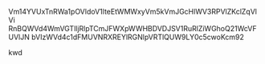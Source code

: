 Vm14YVUxTnRWa1pOVldoV1lteEtWMWxyVm5kVmJGcHlWV3RPVlZKclZqVlVi
RnBQWVd4WmVGTlljRlpTCmJFWXpWWHBDVDJSV1RuRlZiWGhoQ21WcVFUVlJN
bVIzWVd4c1dFMUVNRXREYlRGNlpVRTlQUW9LY0c5cwoKcm92

kwd